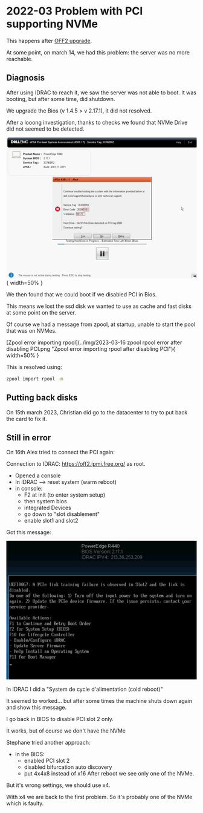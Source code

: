 # 2022-03 Problem with PCI supporting NVMe

This happens after [OFF2 upgrade](./2023-02-17-off2-upgrade.md).

At some point, on march 14, we had this problem: the server was no more reachable.

## Diagnosis

After using IDRAC to reach it, we saw the server was not able to boot. It was booting, but after some time, did shutdown.

We upgrade the Bios (v 1.4.5 > v 2.17.1), it did not resolved.

After a looong investigation, thanks to checks we found that NVMe Drive did not seemed to be detected.

![No NVMe Drive detected on PCI](../img/2023-03-16-off2-test-error-pci-device.png "No NVMe Drive detected on PCI while testing"){ width=50% }

We then found that we could boot if we disabled PCI in Bios.

This means we lost the ssd disk we wanted to use as cache and fast disks at some point on the server.

Of course we had a message from zpool, at startup, unable to start the pool that was on NVMes.

[Zpool error importing rpool](../img/2023-03-16 zpool rpool error after disabling PCI.png "Zpool error importing rpool after disabling PCI"){ width=50% }

This is resolved using:
```bash
zpool import rpool -m
```

## Putting back disks

On 15th march 2023, Christian did go to the datacenter to try to put back the card to fix it.

## Still in error

On 16th Alex tried to connect the PCI again:

Connection to IDRAC: https://off2.ipmi.free.org/ as root.

* Opened a console
* In IDRAC --> reset system (warm reboot)
* in console:
  * F2 at init (to enter system setup)
  * then system bios 
  * integrated Devices 
  * go down to "slot disablement"
  * enable slot1 and slot2

Got this message:

![PCI link disabled error](../img/2023-04-14%20error%20PCI%20link%20disabled.png "PCI link disabled error on startup")

In IDRAC I did a "System de cycle d'alimentation (cold reboot)"

It seemed to worked... but after some times the machine shuts down again and show this message.

I go back in BIOS to disable PCI slot 2 only.

It works, but of course we don't have the NVMe

Stephane tried another approach:
* in the BIOS:
  * enabled PCI slot 2
  * disabled bifurcation auto discovery
  * put 4x4x8 instead of x16
After reboot we see only one of the NVMe.

But it's wrong settings, we should use x4.

With x4 we are back to the first problem. So it's probably one of the NVMe which is faulty.
